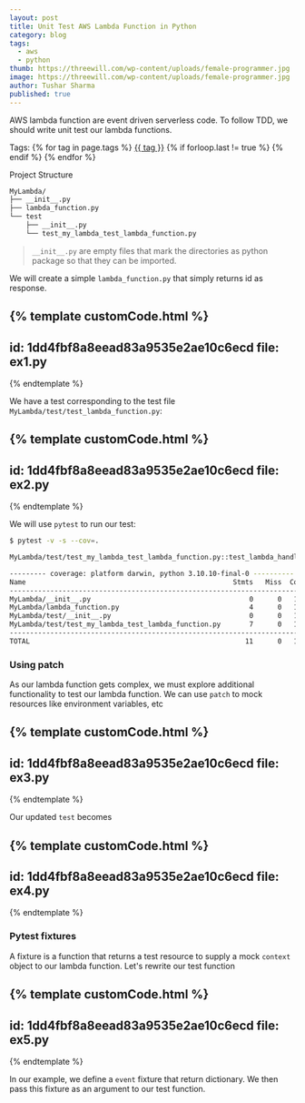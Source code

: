 ```yaml
---
layout: post
title: Unit Test AWS Lambda Function in Python
category: blog
tags:
  - aws
  - python
thumb: https://threewill.com/wp-content/uploads/female-programmer.jpg
image: https://threewill.com/wp-content/uploads/female-programmer.jpg
author: Tushar Sharma
published: true
---
```

AWS lambda function are event driven serverless code. To follow TDD, we should write unit test our lambda functions.<!-- truncate_here -->
<p>Tags: {% for tag in page.tags %} <a class="mytag" href="/tag/{{ tag }}" title="View posts tagged with &quot;{{ tag }}&quot;">{{ tag }}</a>  {% if forloop.last != true %} {% endif %} {% endfor %} </p>

Project Structure 

```bash
MyLambda/
├── __init__.py
├── lambda_function.py
└── test
    ├── __init__.py
    └── test_my_lambda_test_lambda_function.py

```

> `__init__.py` are empty files that mark the directories as python package so that they can be imported.

We will create a simple `lambda_function.py` that simply returns id as response.

{% template  customCode.html %}
---
id: 1dd4fbf8a8eead83a9535e2ae10c6ecd
file: ex1.py
---
{% endtemplate %}


We have a test corresponding to the test file `MyLambda/test/test_lambda_function.py`:

{% template  customCode.html %}
---
id: 1dd4fbf8a8eead83a9535e2ae10c6ecd
file: ex2.py
---
{% endtemplate %}

We will use `pytest` to run our test:

```bash
$ pytest -v -s --cov=.
```


```bash
MyLambda/test/test_my_lambda_test_lambda_function.py::test_lambda_handler PASSED

--------- coverage: platform darwin, python 3.10.10-final-0 ----------
Name                                                   Stmts   Miss  Cover
--------------------------------------------------------------------------
MyLambda/__init__.py                                       0      0   100%
MyLambda/lambda_function.py                                4      0   100%
MyLambda/test/__init__.py                                  0      0   100%
MyLambda/test/test_my_lambda_test_lambda_function.py       7      0   100%
--------------------------------------------------------------------------
TOTAL                                                     11      0   100%

```

### Using patch

As our lambda function gets complex, we must explore additional functionality to test our lambda function. We can use `patch` to mock resources like environment variables, etc

{% template  customCode.html %}
---
id: 1dd4fbf8a8eead83a9535e2ae10c6ecd
file: ex3.py
---
{% endtemplate %}

Our updated `test` becomes

{% template  customCode.html %}
---
id: 1dd4fbf8a8eead83a9535e2ae10c6ecd
file: ex4.py
---
{% endtemplate %}

### Pytest fixtures

A fixture is a function that returns a test resource to supply a mock `context` object to our lambda function. Let's rewrite our test function 

{% template  customCode.html %}
---
id: 1dd4fbf8a8eead83a9535e2ae10c6ecd
file: ex5.py
---
{% endtemplate %}

In our example, we define a `event` fixture that return dictionary. We then pass this fixture as an argument to our test function.
